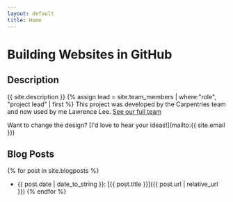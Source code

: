 ```yaml
---
layout: default
title: Home
---
```


# Building Websites in GitHub

## Description
{{ site.description }}
{% assign lead = site.team_members | where:"role", "project lead" | first %}
This project was developed by the Carpentries team and now used by me Lawrence Lee.
[See our full team](about#team)

Want to change the design? [I'd love to hear your ideas!](mailto:{{ site.email }})

## Blog Posts

{% for post in site.blogposts %}
- {{ post.date | date_to_string }}: [{{ post.title }}]({{ post.url | relative_url }})
{% endfor %}
